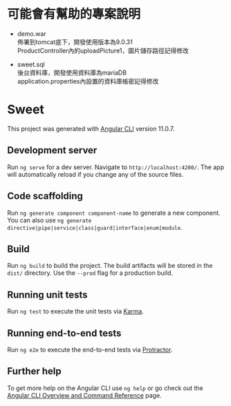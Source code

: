 # 可能會有幫助的專案說明

- demo.war<br>
  佈署到tomcat底下，開發使用版本為9.0.31<br>
  ProductController內的uploadPicture1，圖片儲存路徑記得修改
  
- sweet.sql<br>
  後台資料庫，開發使用資料庫為mariaDB<br>
  application.properties內設置的資料庫帳密記得修改

# Sweet

This project was generated with [Angular CLI](https://github.com/angular/angular-cli) version 11.0.7.

## Development server

Run `ng serve` for a dev server. Navigate to `http://localhost:4200/`. The app will automatically reload if you change any of the source files.

## Code scaffolding

Run `ng generate component component-name` to generate a new component. You can also use `ng generate directive|pipe|service|class|guard|interface|enum|module`.

## Build

Run `ng build` to build the project. The build artifacts will be stored in the `dist/` directory. Use the `--prod` flag for a production build.

## Running unit tests

Run `ng test` to execute the unit tests via [Karma](https://karma-runner.github.io).

## Running end-to-end tests

Run `ng e2e` to execute the end-to-end tests via [Protractor](http://www.protractortest.org/).

## Further help

To get more help on the Angular CLI use `ng help` or go check out the [Angular CLI Overview and Command Reference](https://angular.io/cli) page.
